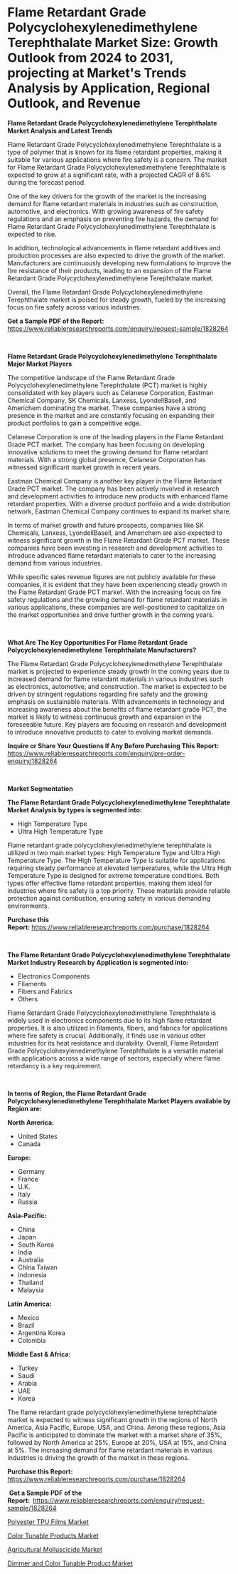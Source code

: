 <p><h1>Flame Retardant Grade Polycyclohexylenedimethylene Terephthalate Market Size: Growth Outlook from 2024 to 2031, projecting at Market's Trends Analysis by Application, Regional Outlook, and Revenue</h1></p><p><strong>Flame Retardant Grade Polycyclohexylenedimethylene Terephthalate Market Analysis and Latest Trends</strong></p>
<p><p>Flame Retardant Grade Polycyclohexylenedimethylene Terephthalate is a type of polymer that is known for its flame retardant properties, making it suitable for various applications where fire safety is a concern. The market for Flame Retardant Grade Polycyclohexylenedimethylene Terephthalate is expected to grow at a significant rate, with a projected CAGR of 8.6% during the forecast period.</p><p>One of the key drivers for the growth of the market is the increasing demand for flame retardant materials in industries such as construction, automotive, and electronics. With growing awareness of fire safety regulations and an emphasis on preventing fire hazards, the demand for Flame Retardant Grade Polycyclohexylenedimethylene Terephthalate is expected to rise.</p><p>In addition, technological advancements in flame retardant additives and production processes are also expected to drive the growth of the market. Manufacturers are continuously developing new formulations to improve the fire resistance of their products, leading to an expansion of the Flame Retardant Grade Polycyclohexylenedimethylene Terephthalate market.</p><p>Overall, the Flame Retardant Grade Polycyclohexylenedimethylene Terephthalate market is poised for steady growth, fueled by the increasing focus on fire safety across various industries.</p></p>
<p><strong>Get a Sample PDF of the Report:&nbsp;</strong> <a href="https://www.reliableresearchreports.com/enquiry/request-sample/1828264">https://www.reliableresearchreports.com/enquiry/request-sample/1828264</a></p>
<p>&nbsp;</p>
<p><strong>Flame Retardant Grade Polycyclohexylenedimethylene Terephthalate Major Market Players</strong></p>
<p><p>The competitive landscape of the Flame Retardant Grade Polycyclohexylenedimethylene Terephthalate (PCT) market is highly consolidated with key players such as Celanese Corporation, Eastman Chemical Company, SK Chemicals, Lanxess, LyondellBasell, and Americhem dominating the market. These companies have a strong presence in the market and are constantly focusing on expanding their product portfolios to gain a competitive edge.</p><p>Celanese Corporation is one of the leading players in the Flame Retardant Grade PCT market. The company has been focusing on developing innovative solutions to meet the growing demand for flame retardant materials. With a strong global presence, Celanese Corporation has witnessed significant market growth in recent years.</p><p>Eastman Chemical Company is another key player in the Flame Retardant Grade PCT market. The company has been actively involved in research and development activities to introduce new products with enhanced flame retardant properties. With a diverse product portfolio and a wide distribution network, Eastman Chemical Company continues to expand its market share.</p><p>In terms of market growth and future prospects, companies like SK Chemicals, Lanxess, LyondellBasell, and Americhem are also expected to witness significant growth in the Flame Retardant Grade PCT market. These companies have been investing in research and development activities to introduce advanced flame retardant materials to cater to the increasing demand from various industries.</p><p>While specific sales revenue figures are not publicly available for these companies, it is evident that they have been experiencing steady growth in the Flame Retardant Grade PCT market. With the increasing focus on fire safety regulations and the growing demand for flame retardant materials in various applications, these companies are well-positioned to capitalize on the market opportunities and drive further growth in the coming years.</p></p>
<p>&nbsp;</p>
<p><strong>What Are The Key Opportunities For Flame Retardant Grade Polycyclohexylenedimethylene Terephthalate Manufacturers?</strong></p>
<p><p>The Flame Retardant Grade Polycyclohexylenedimethylene Terephthalate market is projected to experience steady growth in the coming years due to increased demand for flame retardant materials in various industries such as electronics, automotive, and construction. The market is expected to be driven by stringent regulations regarding fire safety and the growing emphasis on sustainable materials. With advancements in technology and increasing awareness about the benefits of flame retardant grade PCT, the market is likely to witness continuous growth and expansion in the foreseeable future. Key players are focusing on research and development to introduce innovative products to cater to evolving market demands.</p></p>
<p><strong>Inquire or Share Your Questions If Any Before Purchasing This Report:</strong> <a href="https://www.reliableresearchreports.com/enquiry/pre-order-enquiry/1828264">https://www.reliableresearchreports.com/enquiry/pre-order-enquiry/1828264</a></p>
<p>&nbsp;</p>
<p><strong>Market Segmentation</strong></p>
<p><strong>The Flame Retardant Grade Polycyclohexylenedimethylene Terephthalate Market Analysis by types is segmented into:</strong></p>
<p><ul><li>High Temperature Type</li><li>Ultra High Temperature Type</li></ul></p>
<p><p>Flame retardant grade polycyclohexylenedimethylene terephthalate is utilized in two main market types: High Temperature Type and Ultra High Temperature Type. The High Temperature Type is suitable for applications requiring steady performance at elevated temperatures, while the Ultra High Temperature Type is designed for extreme temperature conditions. Both types offer effective flame retardant properties, making them ideal for industries where fire safety is a top priority. These materials provide reliable protection against combustion, ensuring safety in various demanding environments.</p></p>
<p><strong>Purchase this Report:&nbsp;</strong><a href="https://www.reliableresearchreports.com/purchase/1828264">https://www.reliableresearchreports.com/purchase/1828264</a></p>
<p>&nbsp;</p>
<p><strong>The Flame Retardant Grade Polycyclohexylenedimethylene Terephthalate Market Industry Research by Application is segmented into:</strong></p>
<p><ul><li>Electronics Components</li><li>Filaments</li><li>Fibers and Fabrics</li><li>Others</li></ul></p>
<p><p>Flame Retardant Grade Polycyclohexylenedimethylene Terephthalate is widely used in electronics components due to its high flame retardant properties. It is also utilized in filaments, fibers, and fabrics for applications where fire safety is crucial. Additionally, it finds use in various other industries for its heat resistance and durability. Overall, Flame Retardant Grade Polycyclohexylenedimethylene Terephthalate is a versatile material with applications across a wide range of sectors, especially where flame retardancy is a key requirement.</p></p>
<p>&nbsp;</p>
<p><strong>In terms of Region, the Flame Retardant Grade Polycyclohexylenedimethylene Terephthalate Market Players available by Region are:</strong></p>
<p>
    <p> <strong> North America: </strong>
        <ul>
            <li>United States</li>
            <li>Canada</li>
        </ul>
        </p> 
    <p> <strong> Europe: </strong>
        <ul>
            <li>Germany</li>
            <li>France</li>
            <li>U.K.</li>
            <li>Italy</li>
            <li>Russia</li>
        </ul>
        </p> 
    <p> <strong> Asia-Pacific: </strong>
        <ul>
            <li>China</li>
            <li>Japan</li>
            <li>South Korea</li>
            <li>India</li>
            <li>Australia</li>
            <li>China Taiwan</li>
            <li>Indonesia</li>
            <li>Thailand</li>
            <li>Malaysia</li>
        </ul>
        </p> 
    <p> <strong> Latin America: </strong>
        <ul>
            <li>Mexico</li>
            <li>Brazil</li>
            <li>Argentina Korea</li>
            <li>Colombia</li>
        </ul>
        </p> 
    <p> <strong> Middle East & Africa: </strong>
        <ul>
            <li>Turkey</li>
            <li>Saudi</li>
            <li>Arabia</li>
            <li>UAE</li>
            <li>Korea</li>
        </ul>
    </p>
    </p>
<p><p>The flame retardant grade polycyclohexylenedimethylene terephthalate market is expected to witness significant growth in the regions of North America, Asia Pacific, Europe, USA, and China. Among these regions, Asia Pacific is anticipated to dominate the market with a market share of 35%, followed by North America at 25%, Europe at 20%, USA at 15%, and China at 5%. The increasing demand for flame retardant materials in various industries is driving the growth of the market in these regions.</p></p>
<p><strong>Purchase this Report: </strong><a href="https://www.reliableresearchreports.com/purchase/1828264">https://www.reliableresearchreports.com/purchase/1828264</a></p>
<p>&nbsp;<strong>Get a Sample PDF of the Report:&nbsp;&nbsp;</strong><a href="https://www.reliableresearchreports.com/enquiry/request-sample/1828264">https://www.reliableresearchreports.com/enquiry/request-sample/1828264</a></p>
<p><strong></strong></p>
<p><p><a href="https://github.com/juniordelafrance/Market-Research-Report-List-2/blob/main/polyester-tpu-films-market.md">Polyester TPU Films Market</a></p><p><a href="https://issuu.com/reportprime-2/docs/color-tunable-products-market-size-2030.pptx">Color Tunable Products Market</a></p><p><a href="https://github.com/jaidynmorantestelletmjzya/Market-Research-Report-List-1/blob/main/agricultural-molluscicide-market.md">Agricultural Molluscicide Market</a></p><p><a href="https://issuu.com/reportprime-2/docs/dimmer-and-color-tunable-product-market-size-2030.">Dimmer and Color Tunable Product Market</a></p></p>
